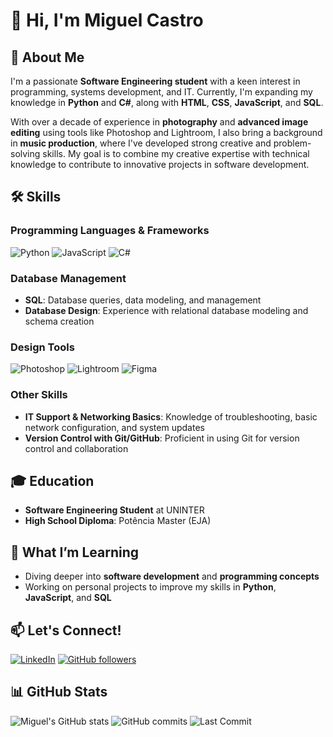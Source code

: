 # 👋 Hi, I'm Miguel Castro

## 🚀 About Me
I'm a passionate **Software Engineering student** with a keen interest in programming, systems development, and IT. Currently, I'm expanding my knowledge in **Python** and **C#**, along with **HTML**, **CSS**, **JavaScript**, and **SQL**.

With over a decade of experience in **photography** and **advanced image editing** using tools like Photoshop and Lightroom, I also bring a background in **music production**, where I've developed strong creative and problem-solving skills. My goal is to combine my creative expertise with technical knowledge to contribute to innovative projects in software development.

## 🛠️ Skills

### Programming Languages & Frameworks
![Python](https://img.shields.io/badge/Python-3670A0?style=for-the-badge&logo=python&logoColor=ffdd54)
![JavaScript](https://img.shields.io/badge/JavaScript-323330?style=for-the-badge&logo=javascript&logoColor=F7DF1E)
![C#](https://img.shields.io/badge/C%23-239120?style=for-the-badge&logo=c-sharp&logoColor=white)

### Database Management
- **SQL**: Database queries, data modeling, and management
- **Database Design**: Experience with relational database modeling and schema creation

### Design Tools
![Photoshop](https://img.shields.io/badge/Photoshop-31A8FF?style=for-the-badge&logo=adobe-photoshop&logoColor=white)
![Lightroom](https://img.shields.io/badge/Lightroom-31A8FF?style=for-the-badge&logo=adobe-lightroom&logoColor=white)
![Figma](https://img.shields.io/badge/Figma-F24E1E?style=for-the-badge&logo=figma&logoColor=white)

### Other Skills
- **IT Support & Networking Basics**: Knowledge of troubleshooting, basic network configuration, and system updates
- **Version Control with Git/GitHub**: Proficient in using Git for version control and collaboration

## 🎓 Education
- **Software Engineering Student** at UNINTER
- **High School Diploma**: Potência Master (EJA)

## 🌱 What I’m Learning
- Diving deeper into **software development** and **programming concepts**
- Working on personal projects to improve my skills in **Python**, **JavaScript**, and **SQL**

## 📫 Let's Connect!
[![LinkedIn](https://img.shields.io/badge/LinkedIn-blue?style=for-the-badge&logo=linkedin)](https://www.linkedin.com/in/seu-usuario/)
[![GitHub followers](https://img.shields.io/github/followers/byasinn?style=for-the-badge)](https://github.com/byasinn?tab=followers)

## 📊 GitHub Stats
![Miguel's GitHub stats](https://github-readme-stats.vercel.app/api?username=byasinn&show_icons=true&theme=radical)
![GitHub commits](https://img.shields.io/github/commit-activity/y/byasinn/ToDoApp?style=for-the-badge)
![Last Commit](https://img.shields.io/github/last-commit/byasinn/ToDoApp?style=for-the-badge)

